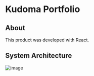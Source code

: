 # Kudoma Portfolio

## About

This product was developed with React.

## System Architecture

![image](https://github.com/user-attachments/assets/4deaed93-7a37-45a5-9f20-0d16841e56a2)
